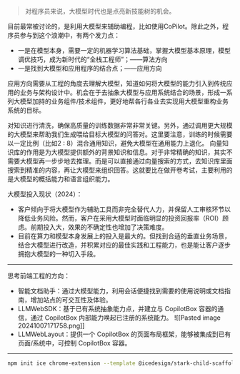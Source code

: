 > 对程序员来说，大模型时代也是点亮新技能树的机会。

目前最常被讨论的，是利用大模型来辅助编程，比如使用CoPilot。除此之外，程序员参与到这个浪潮中，有两个发力点：
- 一是在模型本身，需要一定的机器学习算法基础，掌握大模型基本原理，模型调优技巧，成为新时代的“全栈工程师”；——算法方向
- 一是找到大模型和应用程序的结合点；——应用方向

应用方向需要从工程的角度去理解大模型，知道如何将大模型的能力引入到传统应用的业务与架构设计中。机会在于去抽象大模型与应用系统结合的场景，形成一系列大模型加持的业务组件/技术组件，更好地帮各行各业去实现用大模型重构业务系统的目标。

对知识进行清洗，确保高质量的训练数据非常非常关键。另外，通过调用更大规模的大模型来帮助我们生成喂给目标大模型的问答对。这里要注意，训练的时候需要以一定比例（比如2 : 8）混合通用知识，避免大模型在通用能力上退化。
向量知识库的作用是为大模型提供额外的背景知识和信息。对于非常精确的知识，其实不需要大模型再一步步地去推理。而是可以直接通过向量搜索的方式，去知识库里面搜索到精准的内容，再让大模型来组织回答。这就要比在做开卷考试，主要利用的是大模型的概括能力和语言组织能力。

大模型投入现状（2024）：
- 客户倾向于将大模型作为辅助工具而非完全替代人力，并保留人工审核环节以降低业务风险。然而，客户在采用大模型时面临明显的投资回报率（ROI）顾虑。前期投入大，效果的不确定性也增加了决策难度。
- 目前在算力和模型本身发展上的投入是最大的。但找到合适的垂直业务场景，结合大模型进行改造，并积累对应的最佳实践和工程能力，也是能让客户逐步拥抱大模型的一种切入手段。


---

思考前端工程的方向：

- 智能文档助手：通过大模型能力，利用会话便捷找到需要的使用说明或文档指南，增加站点的可交互性及体验。
- LLMWebSDK：基于已有系统抽象能力点，并建立与 CopilotBox 容器的通信，通过 CopilotBox 内部能力唤起已注册的系统能力。
![[Pasted image 20241007171758.png]]
- LLMWebLayout：提供一个 CopilotBox 的页面布局框架，能够被集成到已有页面/系统中，可控制 CopilotBox 容器。

---

```sh
npm init ice chrome-extension --template @icedesign/stark-child-scaffold
```